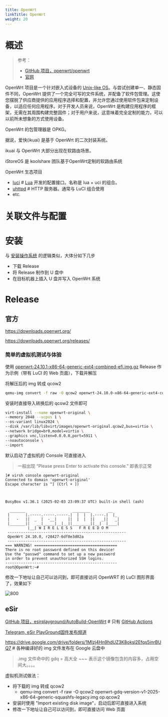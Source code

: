 ```yaml
---
title: OpenWrt
linkTitle: OpenWrt
weight: 20
---
```


# 概述

> 参考：
>
> - [GitHub 项目，openwrt/openwrt](https://github.com/openwrt/openwrt)
> - [官网](https://openwrt.org/)

OpenWrt 项目是一个针对嵌入式设备的 [Unix-like OS](/docs/1.操作系统/Operating%20system/Unix-like%20OS/Unix-like%20OS.md)。与尝试创建单一、静态固件不同，OpenWrt 提供了一个完全可写的文件系统，并配备了软件包管理。这使您摆脱了供应商提供的应用程序选择和配置，并允许您通过使用软件包来定制设备，以适应任何应用程序。对于开发人员来说，OpenWrt 是构建应用程序的框架，无需在其周围构建完整固件；对于用户来说，这意味着完全定制的能力，可以以前所未想象的方式使用设备。

OpenWrt 的包管理器是 OPKG。

据说，爱快(ikuai) 是基于 OpenWrt 的二次封装系统。

ikuai 与 OpenWrt 大部分出现在软路由场景。

iStoreOS 是 koolshare 团队基于OpenWrt定制的软路由系统

OpenWrt 生态项目

- [luci](https://github.com/openwrt/luci) # [Lua](/docs/2.编程/高级编程语言/Lua/Lua.md) 开发的配置接口。名称是 lua +  uci 的组合。
- [uhttpd](https://github.com/openwrt/uhttpd) # HTTP 服务器。通常与 LuCI 组合使用
- etc.

# 关联文件与配置

# 安装

与 [安装操作系统](/docs/1.操作系统/安装操作系统/安装操作系统.md) 的逻辑类似，大体分如下几步

- 下载 Release
- 将 Release 制作到 U 盘中
- 在目标机器上插入 U 盘并写入 OpenWrt 系统

# Release

## 官方

https://downloads.openwrt.org/

https://downloads.openwrt.org/releases/

### 简单的虚拟机测试与体验

使用 [openwrt-24.10.1-x86-64-generic-ext4-combined-efi.img.gz](https://downloads.openwrt.org/releases/24.10.1/targets/x86/64/openwrt-24.10.1-x86-64-generic-ext4-combined-efi.img.gz) Release 作为示例（带有 LuCI 的 Web 页面），下载并解压

将解压后的 img 转成 qcow2

```bash
qemu-img convert -f raw -O qcow2 openwrt-24.10.0-x86-64-generic-ext4-combined-efi.img openwrt-original.qcow2
```

安装时直接导入转换后的 qcow2 文件即可

```bash
virt-install --name openwrt-original \
--memory 2048 --vcpus 1 \
--os-variant linux2024 \
--disk /var/lib/libvirt/images/openwrt-original.qcow2,bus=virtio \
--network bridge=br0,model=virtio \
--graphics vnc,listen=0.0.0.0,port=5911 \
--noautoconsole \
--import
```

默认启动了虚拟机的 Console 可直接进入

> 一般出现 “Please press Enter to activate this console.” 即表示正常

```
]# virsh console openwrt-original
Connected to domain 'openwrt-original'
Escape character is ^] (Ctrl + ])



BusyBox v1.36.1 (2025-02-03 23:09:37 UTC) built-in shell (ash)

  _______                     ________        __
 |       |.-----.-----.-----.|  |  |  |.----.|  |_
 |   -   ||  _  |  -__|     ||  |  |  ||   _||   _|
 |_______||   __|_____|__|__||________||__|  |____|
          |__| W I R E L E S S   F R E E D O M
 -----------------------------------------------------
 OpenWrt 24.10.0, r28427-6df0e3d02a
 -----------------------------------------------------
=== WARNING! =====================================
There is no root password defined on this device!
Use the "passwd" command to set up a new password
in order to prevent unauthorized SSH logins.
--------------------------------------------------
root@OpenWrt:~#
```

修改一下地址让自己可以访问到，即可直接访问 OpenWRT 的 LuCI 图形界面了，效果如下

![800](https://notes-learning.oss-cn-beijing.aliyuncs.com/openwrt/demo_luci.png)

## eSir

[GitHub 项目，esirplayground/AutoBuild-OpenWrt](https://github.com/esirplayground/AutoBuild-OpenWrt) # 只有 [GitHub Actions](/docs/2.编程/Programming%20tools/SCM/GitHub/GitHub%20Actions/GitHub%20Actions.md)

[Telegram, eSir PlayGround固件发布频道](https://t.me/esirplayground)

https://drive.google.com/drive/folders/1MIzj4Hn9hdUZ3K8oksl2Efqs5inrBUQ7 # 各种编译好的 img 文件发布在 Google 云盘中

> .img 文件命中的 gdq = 高大全 ~~~ 表示这个镜像包含的内容多，占用空间大。。。。

虚拟机测试做法：

- 将下载的 img 转成 qcow2
  - qemu-img convert -f raw -O qcow2 openwrt-gdq-version-v1-2025-x86-64-generic-squashfs-legacy.img op.qcow2
- 安装时使用 "Import existing disk image"，启动后即可直接进入系统
- 修改一下地址让自己可以访问到，即可直接访问 Web 页面
